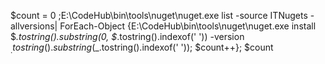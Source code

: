 $count = 0 ;E:\CodeHub\bin\tools\nuget\nuget.exe list -source ITNugets -allversions| ForEach-Object {E:\CodeHub\bin\tools\nuget\nuget.exe install $_.tostring().substring(0, $_.tostring().indexof(' ')) -version $_.tostring().substring($_.tostring().indexof(' ')); $count++}; $count